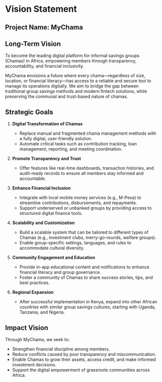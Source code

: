 # Vision Statement

## Project Name: MyChama

## Long-Term Vision

To become the leading digital platform for informal savings groups (Chamas) in Africa, empowering members through transparency, accountability, and financial inclusivity.

MyChama envisions a future where every chama—regardless of size, location, or financial literacy—has access to a reliable and secure tool to manage its operations digitally. We aim to bridge the gap between traditional group savings methods and modern fintech solutions, while preserving the communal and trust-based nature of chamas.

## Strategic Goals

1. **Digital Transformation of Chamas**
   - Replace manual and fragmented chama management methods with a fully digital, user-friendly solution.
   - Automate critical tasks such as contribution tracking, loan management, reporting, and meeting coordination.

2. **Promote Transparency and Trust**
   - Offer features like real-time dashboards, transaction histories, and audit-ready records to ensure all members stay informed and accountable.

3. **Enhance Financial Inclusion**
   - Integrate with local mobile money services (e.g., M-Pesa) to streamline contributions, disbursements, and repayments.
   - Support underserved or unbanked groups by providing access to structured digital finance tools.

4. **Scalability and Customization**
   - Build a scalable system that can be tailored to different types of Chamas (e.g., investment clubs, merry-go-rounds, welfare groups).
   - Enable group-specific settings, languages, and rules to accommodate cultural diversity.

5. **Community Engagement and Education**
   - Provide in-app educational content and notifications to enhance financial literacy and group governance.
   - Foster a community of Chamas to share success stories, tips, and best practices.

6. **Regional Expansion**
   - After successful implementation in Kenya, expand into other African countries with similar group savings cultures, starting with Uganda, Tanzania, and Nigeria.

## Impact Vision

Through MyChama, we seek to:
- Strengthen financial discipline among members.
- Reduce conflicts caused by poor transparency and miscommunication.
- Enable Chamas to grow their assets, access credit, and make informed investment decisions.
- Support the digital empowerment of grassroots communities across Africa.
